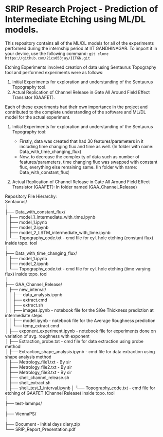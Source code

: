 # SRIP Research Project - Prediction of Intermediate Etching using ML/DL models.

This repository contains all of the ML/DL models for all of the experiments performed during the internship period at IIT GANDHINAGAR. To import it in your device, use the following command: `git clone https://github.com/21cs053jay/IITGN.git`


Etching Experiments involved creation of data using Sentaurus Topography tool and performed experiments were as follows: 

1. Initial Experiments for exploration and understanding of the Sentaurus Topography tool.
2. Actual Replication of Channel Release in Gate All Around Field Effect Transistor (GAAFET).

Each of these experiments had their own importance in the project and contributed to the complete understanding of the software and ML/DL model for the actual experiment.

1. Initial Experiments for exploration and understanding of the Sentaurus Topography tool:
   - Firstly, data was created that had 30 features/parameters in it including time changing flux and time as well. (In folder with name: Data_with_time_changing_flux)
   - Now, to decrease the complexity of data such as number of features/parameters, time changing flux was swapped with constant flux, everything else remaining same. (In folder with name: Data_with_constant_flux)

2. Actual Replication of Channel Release in Gate All Around Field Effect Transistor (GAAFET): In folder named (GAA_Channel_Release)
   
Repository File Hierarchy:  
Sentaurus/  
│  
├── Data_with_constant_flux/  
│   ├── model_1_intermediate_with_time.ipynb  
│   ├── model_1.ipynb  
│   ├── model_2.ipynb  
│   ├── model_2_LSTM_intermediate_with_time.ipynb  
│   └── Topography_code.txt - cmd file for cyl. hole etching (constant flux) inside topo. tool  
│  
├── Data_with_time_changing_flux/  
│   ├── model_1.ipynb  
│   ├── model_2.ipynb  
│   └── Topography_code.txt - cmd file for  cyl. hole etching (time varying flux) inside topo. tool  
│    
├── GAA_Channel_Release/  
│   ├── new_interval/  
│   │   ├── data_analysis.ipynb  
│   │   ├── extract.cmd  
│   │   ├── extract.sh  
│   │   ├── images.ipynb - notebook file for the SiGe Thickness prediction at intermediate steps  
│   │   ├── model.ipynb - notebook file for the Average Roughness prediction  
│   │   └── temp_extract.cmd  
│   ├── exponent_experiment.ipynb -  notebook file for experiments done on variation of avg. roughness with exponent  
│   ├── Extraction_probe.txt - cmd file for data extraction using probe method   
│   ├── Extraction_shape_analysis.ipynb - cmd file for data extraction using shape analysis method  
│   ├── Metrology_file1.txt - By sir  
│   ├── Metrology_file2.txt - By sir  
│   ├── Metrology_file3.txt - By sir  
│   ├── shell_channel_release.sh  
│   ├── shell_extract.sh  
│   ├── shell_test_1_interval.ipynb 
│   └── Topography_code.txt - cmd file for etching of GAAFET (Channel Release) inside topo. tool  
│  
├── test-lammps/  
│  
├── ViennaPS/  
│  
├── Document - Initial days diary.zip  
└── SRIP_Report_Presentation.pdf  

